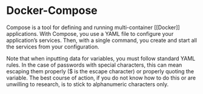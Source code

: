# Docker-Compose
Compose is a tool for defining and running multi-container [[Docker]] applications. With Compose, you use a YAML file to configure your application’s services. Then, with a single command, you create and start all the services from your configuration.

Note that when inputting data for variables, you must follow standard YAML rules. In the case of passwords with special characters, this can mean escaping them properly ($ is the escape character) or properly quoting the variable. The best course of action, if you do not know how to do this or are unwilling to research, is to stick to alphanumeric characters only.


